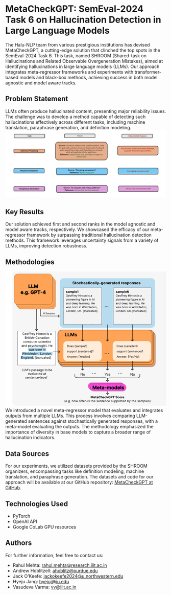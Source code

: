 # MetaCheckGPT: SemEval-2024 Task 6 on Hallucination Detection in Large Language Models

The Halu-NLP team from various prestigious institutions has devised MetaCheckGPT, a cutting-edge solution that clinched the top spots in the SemEval-2024 Task 6. This task, named SHROOM (Shared-task on Hallucinations and Related Observable Overgeneration Mistakes), aimed at identifying hallucinations in large language models (LLMs). Our approach integrates meta-regressor frameworks and experiments with transformer-based models and black-box methods, achieving success in both model agnostic and model aware tracks.

## Problem Statement <!--- do not change this line -->

LLMs often produce hallucinated content, presenting major reliability issues. The challenge was to develop a method capable of detecting such hallucinations effectively across different tasks, including machine translation, paraphrase generation, and definition modeling.
![](images/examples.png)

## Key Results <!--- do not change this line -->

Our solution achieved first and second ranks in the model agnostic and model aware tracks, respectively. We showcased the efficacy of our meta-regressor framework by surpassing traditional hallucination detection methods. This framework leverages uncertainty signals from a variety of LLMs, improving detection robustness.

## Methodologies <!--- do not change this line -->

![](images/MetaCheck.png)
We introduced a novel meta-regressor model that evaluates and integrates outputs from multiple LLMs. This process involves comparing LLM-generated sentences against stochastically generated responses, with a meta-model evaluating the outputs. The methodology emphasized the importance of diversity in base models to capture a broader range of hallucination indicators.

## Data Sources <!--- do not change this line -->

For our experiments, we utilized datasets provided by the SHROOM organizers, encompassing tasks like definition modeling, machine translation, and paraphrase generation. The datasets and code for our approach will be available at our GitHub repository: [MetaCheckGPT at GitHub](https://github.com/rahcode7/semeval-shroom).

## Technologies Used
- PyTorch
- OpenAI API
- Google CoLab GPU resources

## Authors
For further information, feel free to contact us:
- Rahul Mehta: [rahul.mehta@research.iiit.ac.in](mailto:rahul.mehta@research.iiit.ac.in)
- Andrew Hoblitzell: [ahoblitz@purdue.edu](mailto:ahoblitz@purdue.edu)
- Jack O’Keefe: [jackokeefe2024@u.northwestern.edu](mailto:jackokeefe2024@u.northwestern.edu)
- Hyeju Jang: [hyejuj@iu.edu](mailto:hyejuj@iu.edu)
- Vasudeva Varma: [vv@iiit.ac.in](mailto:vv@iiit.ac.in)

